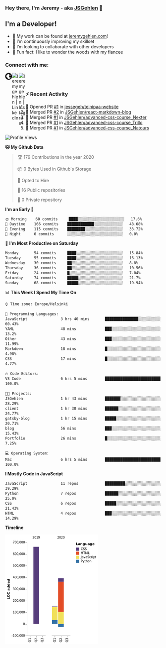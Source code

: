### Hey there, I'm Jeremy - aka [JSGehlen][website] 👋

## I'm a Developer! 
- 🔭  My work can be found at [jeremygehlen.com][website]!
- 🌱  I’m continuously improving my skillset
- 👯  I’m looking to collaborate with other developers
- 🌲  Fun fact: I like to wonder the woods with my fiancee

### Connect with me:

[<img align="left" alt="jeremygehlen.com" width="22px" src="https://raw.githubusercontent.com/iconic/open-iconic/master/svg/globe.svg" />][website]
[<img align="left" alt="jeremygehlen | LinkedIn" width="22px" src="https://simpleicons.org/icons/linkedin.svg" />][linkedin]
[<img align="left" alt="jeremygehlen | Instagram" width="22px" src="https://simpleicons.org/icons/instagram.svg" />][instagram]

<br />
<br />


### ⚡️ Recent Activity

<!--START_SECTION:activity-->
1. 💪 Opened PR [#1](https://github.com//jessegeh/teinipaa-website/pull/1) in [jessegeh/teinipaa-website](https://github.com//jessegeh/teinipaa-website)
2. 🎉 Merged PR [#2](https://github.com//JSGehlen/react-markdown-blog/pull/2) in [JSGehlen/react-markdown-blog](https://github.com//JSGehlen/react-markdown-blog)
3. 🎉 Merged PR [#1](https://github.com//JSGehlen/advanced-css-course_Nexter/pull/1) in [JSGehlen/advanced-css-course_Nexter](https://github.com//JSGehlen/advanced-css-course_Nexter)
4. 🎉 Merged PR [#1](https://github.com//JSGehlen/advanced-css-course_Trillo/pull/1) in [JSGehlen/advanced-css-course_Trillo](https://github.com//JSGehlen/advanced-css-course_Trillo)
5. 🎉 Merged PR [#1](https://github.com//JSGehlen/advanced-css-course_Natours/pull/1) in [JSGehlen/advanced-css-course_Natours](https://github.com//JSGehlen/advanced-css-course_Natours)
<!--END_SECTION:activity-->

<!--START_SECTION:waka-->
![Profile Views](http://img.shields.io/badge/Profile%20Views-55-blue)

**🐱 My Github Data** 

> 🏆 179 Contributions in the year 2020
 > 
> 📦 0 Bytes Used in Github's Storage 
 > 
> 💼 Opted to Hire
 > 
> 📜 16 Public repositories
 > 
> 🔑 0 Private repository 
 > 
**I'm an Early 🐤** 

```text
🌞 Morning    60 commits     ████░░░░░░░░░░░░░░░░░░░░░   17.6% 
🌆 Daytime    166 commits    ████████████░░░░░░░░░░░░░   48.68% 
🌃 Evening    115 commits    ████████░░░░░░░░░░░░░░░░░   33.72% 
🌙 Night      0 commits      ░░░░░░░░░░░░░░░░░░░░░░░░░   0.0%

```
📅 **I'm Most Productive on Saturday** 

```text
Monday       54 commits     ████░░░░░░░░░░░░░░░░░░░░░   15.84% 
Tuesday      55 commits     ████░░░░░░░░░░░░░░░░░░░░░   16.13% 
Wednesday    30 commits     ██░░░░░░░░░░░░░░░░░░░░░░░   8.8% 
Thursday     36 commits     ██░░░░░░░░░░░░░░░░░░░░░░░   10.56% 
Friday       24 commits     █░░░░░░░░░░░░░░░░░░░░░░░░   7.04% 
Saturday     74 commits     █████░░░░░░░░░░░░░░░░░░░░   21.7% 
Sunday       68 commits     █████░░░░░░░░░░░░░░░░░░░░   19.94%

```


📊 **This Week I Spend My Time On** 

```text
⌚︎ Time zone: Europe/Helsinki

💬 Programming Languages: 
JavaScript               3 hrs 40 mins       ███████████████░░░░░░░░░░   60.43% 
YAML                     48 mins             ███░░░░░░░░░░░░░░░░░░░░░░   13.2% 
Other                    43 mins             ███░░░░░░░░░░░░░░░░░░░░░░   11.99% 
Markdown                 18 mins             █░░░░░░░░░░░░░░░░░░░░░░░░   4.98% 
CSS                      17 mins             █░░░░░░░░░░░░░░░░░░░░░░░░   4.77%

🔥 Code Editors: 
VS Code                  6 hrs 5 mins        █████████████████████████   100.0%

🐱‍💻 Projects: 
JSGehlen                 1 hr 43 mins        ███████░░░░░░░░░░░░░░░░░░   28.29% 
client                   1 hr 30 mins        ██████░░░░░░░░░░░░░░░░░░░   24.77% 
gatsby-blog              1 hr 15 mins        █████░░░░░░░░░░░░░░░░░░░░   20.71% 
blog                     56 mins             ███░░░░░░░░░░░░░░░░░░░░░░   15.43% 
Portfolio                26 mins             █░░░░░░░░░░░░░░░░░░░░░░░░   7.25%

💻 Operating System: 
Mac                      6 hrs 5 mins        █████████████████████████   100.0%

```

**I Mostly Code in JavaScript** 

```text
JavaScript               11 repos            █████████░░░░░░░░░░░░░░░░   39.29% 
Python                   7 repos             ██████░░░░░░░░░░░░░░░░░░░   25.0% 
CSS                      6 repos             █████░░░░░░░░░░░░░░░░░░░░   21.43% 
HTML                     4 repos             ███░░░░░░░░░░░░░░░░░░░░░░   14.29%

```


**Timeline**

![Chart not found](https://github.com/JSGehlen/JSGehlen/blob/master/charts/bar_graph.png) 


<!--END_SECTION:waka-->

[website]: https://jeremygehlen.com
[instagram]: https://www.instagram.com/jeremygehlen/
[linkedin]: https://www.linkedin.com/in/jeremy-gehlen/
